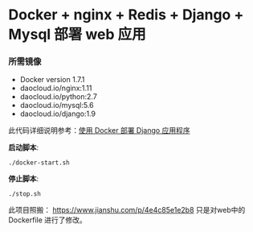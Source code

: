 # Docker + nginx + Redis + Django + Mysql 部署 web 应用


### 所需镜像 

* Docker version 1.7.1
* daocloud.io/nginx:1.11
* daocloud.io/python:2.7
* daocloud.io/mysql:5.6
* daocloud.io/django:1.9

此代码详细说明参考：[使用 Docker 部署 Django 应用程序](http://www.jianshu.com/p/4e4c85e1e2b8)

**启动脚本**:

    ./docker-start.sh

**停止脚本**:

    ./stop.sh

此项目照搬： https://www.jianshu.com/p/4e4c85e1e2b8
只是对web中的Dockerfile 进行了修改。
